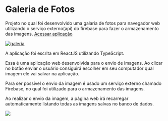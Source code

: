# Galeria de Fotos

Projeto no qual foi desenvolvido uma galaria de fotos para navegador web utilizando o serviço externo(api) do firebase para fazer o armazenamento das imagens. [Acessar aplicação](https://d5reactgallery-99d6e.web.app/)

[![galeria](https://firebasestorage.googleapis.com/v0/b/werlen-dev.appspot.com/o/projects%2Fimages%2Fgaleria.png?alt=media&token=d2434331-daa7-4197-8fb6-5e89e6de360f)](https://d5reactgallery-99d6e.web.app/)

A aplicação foi escrita em ReactJS utilizando TypeScript.

Essa é uma aplicação web desenvolvida para o envio de imagens. Ao clicar no botão enviar o usuário consiguirá escolher em seu computador qual imagem ele vai salvar na aplicação.

Para ser possível o envio da imagem é usado um serviço externo chamado Firebase, no qual foi utilizado para o armazenamento das imagens.

Ao realizar o envio da imagem, a página web irá recarregar automaticamente listando todas as imagens salvas no banco de dados.

![](https://firebasestorage.googleapis.com/v0/b/werlen-dev.appspot.com/o/projects%2Freadmes%2Fgaleria%2Fgaleria.gif?alt=media&token=c86753e5-b69f-423e-bf7c-a8960c1fcfd8)
